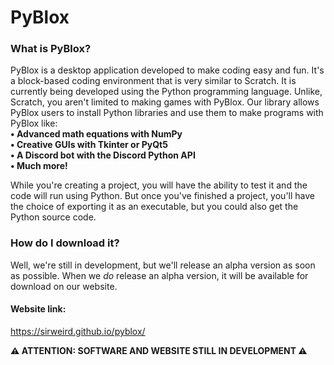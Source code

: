 # PyBlox

### What is PyBlox?
PyBlox is a desktop application developed to make coding easy and fun. It's a block-based coding environment that is very similar to Scratch. It is currently being developed using the Python programming language. Unlike, Scratch, you aren't limited to making games with PyBlox. Our library allows PyBlox users to install Python libraries and use them to make programs with PyBlox like:  
**• Advanced math equations with NumPy**  
**• Creative GUIs with Tkinter or PyQt5**  
**• A Discord bot with the Discord Python API**  
**• Much more!**  

While you're creating a project, you will have the ability to test it and the code will run using Python.
But once you've finished a project, you'll have the choice of exporting it as an executable, but you could also get the Python source code.

### How do I download it?
Well, we're still in development, but we'll release an alpha version as soon as possible. When we *do* release an alpha version, it will be available for download on our website.

#### Website link:
https://sirweird.github.io/pyblox/  
  
  
  
  
**⚠️ ATTENTION: SOFTWARE AND WEBSITE STILL IN DEVELOPMENT ⚠️**
